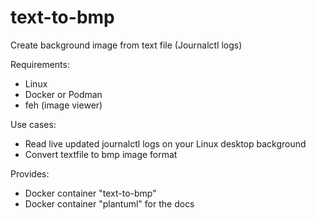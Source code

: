 # text-to-bmp
Create background image from text file (Journalctl logs)

Requirements:
- Linux
- Docker or Podman
- feh (image viewer)

Use cases:
- Read live updated journalctl logs on your Linux desktop background
- Convert textfile to bmp image format

Provides:
- Docker container "text-to-bmp"
- Docker container "plantuml" for the docs
